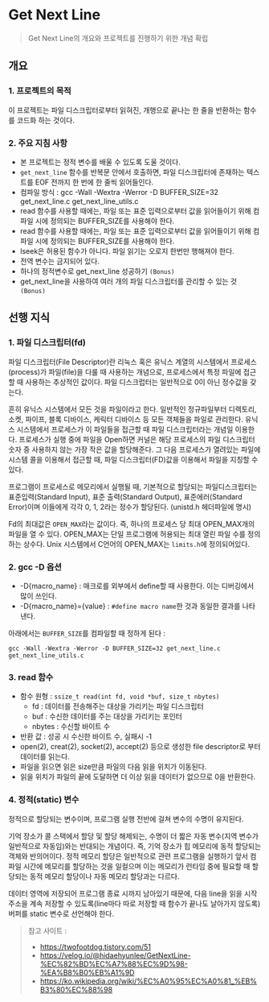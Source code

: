 # **Get Next Line**
>Get Next Line의 개요와 프로젝트를 진행하기 위한 개념 확립

## **개요**

### **1. 프로젝트의 목적**

이 프로젝트는 파일 디스크립터로부터 읽혀진, 개행으로 끝나는 한 줄을 반환하는 함수를 코드화 하는 것이다.

### **2. 주요 지침 사항**

* 본 프로젝트는 정적 변수를 배울 수 있도록 도울 것이다.
* `get_next_line` 함수를 반복문 안에서 호출하면, 파일 디스크립터에 존재하는 텍스트를 EOF 전까지 한 번에 한 줄씩 읽어들인다.
* 컴파일 방식 : gcc -Wall -Wextra -Werror -D BUFFER_SIZE=32 get_next_line.c get_next_line_utils.c
* read 함수를 사용할 때에는, 파일 또는 표준 입력으로부터 값을 읽어들이기 위해 컴파일 시에 정의되는 BUFFER_SIZE를 사용해야 한다.
* read 함수를 사용할 때에는, 파일 또는 표준 입력으로부터 값을 읽어들이기 위해 컴파일 시에 정의되는 BUFFER_SIZE를 사용해야 한다.
* lseek은 허용된 함수가 아니다. 파일 읽기는 오로지 한번만 행해져야 한다.
* 전역 변수는 금지되어 있다.
* 하나의 정적변수로 get_next_line 성공하기 `(Bonus)`
* get_next_line을 사용하여 여러 개의 파일 디스크립터를 관리할 수 있는 것 `(Bonus)`

## **선행 지식**

### **1. 파일 디스크립터(fd)**

파일 디스크립터(File Descriptor)란 리눅스 혹은 유닉스 계열의 시스템에서 프로세스(process)가 파일(file)을 다룰 때 사용하는 개념으로, 프로세스에서 특정 파일에 접근할 때 사용하는 추상적인 값이다. 파일 디스크럽터는 일반적으로 0이 아닌 정수값을 갖는다. 

흔히 유닉스 시스템에서 모든 것을 파일이라고 한다. 일반적인 정규파일부터 디렉토리, 소켓, 파이프, 블록 디바이스, 케릭터 디바이스 등 모든 객체들을 파일로 관리한다. 유닉스 시스템에서 프로세스가 이 파일들을 접근할 때 파일 디스크립터라는 개념일 이용한다. 프로세스가 실행 중에 파일을 Open하면 커널은 해당 프로세스의 파일 디스크립터 숫자 중 사용하지 않는 가장 작은 값을 할당해준다. 그 다음 프로세스가 열려있는 파일에 시스템 콜을 이용해서 접근할 때, 파일 디스크립터(FD)값을 이용해서 파일을 지칭할 수 있다.

프로그램이 프로세스로 메모리에서 실행될 때, 기본적으로 할당되는 파일디스크립터는 표준입력(Standard Input), 표준 출력(Standard Output), 표준에러(Standard Error)이며 이들에게 각각 0, 1, 2라는 정수가 할당된다. (unistd.h 헤더파일에 명시)

Fd의 최대값은 `OPEN_MAX`라는 값이다. 즉, 하나의 프로세스 당 최대 OPEN_MAX개의 파일을 열 수 있다. OPEN_MAX는 단일 프로그램에 허용되는 최대 열린 파일 수를 정의하는 상수다. Unix 시스템에서 C언어의 OPEN_MAX는 `limits.h`에 정의되어있다.

### **2. gcc -D 옵션**

* -D{macro_name} : 매크로를 외부에서 define할 때 사용한다. 이는 디버깅에서 많이 쓰인다.
* -D{macro_name}={value} : `#define macro name`한 것과 동일한 결과를 나타낸다.

아래에서는 `BUFFER_SIZE`를 컴파일할 때 정하게 된다 :

`gcc -Wall -Wextra -Werror -D BUFFER_SIZE=32 get_next_line.c get_next_line_utils.c`

### **3. read 함수**

* 함수 원형 : `ssize_t read(int fd, void *buf, size_t nbytes)`
    * fd : 데이터를 전송해주는 대상을 가리키는 파일 디스크립터
    * buf : 수신한 데이터를 주는 대상을 가리키는 포인터
    * nbytes : 수신할 바이트 수
* 반환 값 : 성공 시 수신한 바이트 수, 실패시 -1
* open(2), creat(2), socket(2), accept(2) 등으로 생성한 file descriptor로 부터 데이터를 읽는다.
* 파일을 읽으면 읽은 size만큼 파일의 다음 읽을 위치가 이동된다.
* 읽을 위치가 파일의 끝에 도달하면 더 이상 읽을 데이터가 없으므로 0을 반환한다.

### **4. 정적(static) 변수**

정적으로 할당되는 변수이며, 프로그램 실행 전반에 걸쳐 변수의 수명이 유지된다.

기억 장소가 콜 스택에서 할당 및 할당 해제되는, 수명이 더 짧은 자동 변수(지역 변수가 일반적으로 자동임)와는 반대되는 개념이다. 즉, 기억 장소가 힙 메모리에 동적 할당되는 객체와 반의어이다. 정적 메모리 할당은 일반적으로 관련 프로그램을 실행하기 앞서 컴파일 시간에 메모리를 할당하는 것을 일컬으며 이는 메모리가 런타임 중에 필요할 때 할당되는 동적 메모리 할당이나 자동 메모리 할당과는 다르다.

데이터 영역에 저장되어 프로그램 종료 시까지 남아있기 때문에, 다음 line을 읽을 시작 주소을 계속 저장할 수 있도록(line마다 따로 저장할 때 함수가 끝나도 날아가지 않도록) 버퍼를 static 변수로 선언해야 한다.

>참고 사이트 :
>* https://twofootdog.tistory.com/51
>* https://velog.io/@hidaehyunlee/GetNextLine-%EC%82%BD%EC%A7%88%EC%9D%98-%EA%B8%B0%EB%A1%9D
>* https://ko.wikipedia.org/wiki/%EC%A0%95%EC%A0%81_%EB%B3%80%EC%88%98